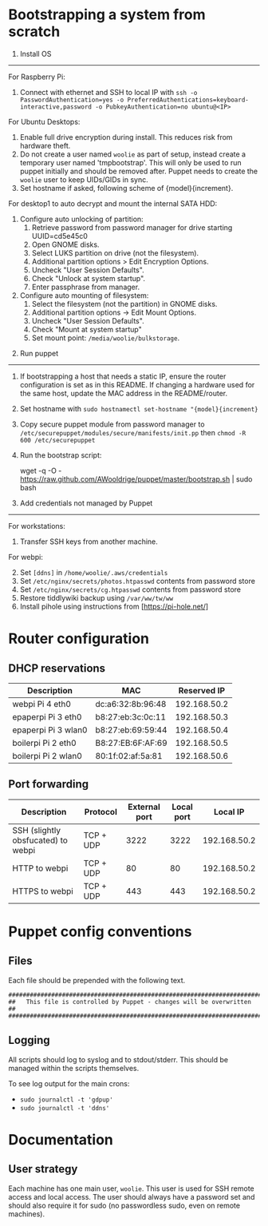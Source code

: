 Bootstrapping a system from scratch
===================================

1) Install OS
-------------
For Raspberry Pi:

 1. Connect with ethernet and SSH to local IP with `ssh -o
    PasswordAuthentication=yes -o
    PreferredAuthentications=keyboard-interactive,password -o
    PubkeyAuthentication=no ubuntu@<IP>`

For Ubuntu Desktops:

 1. Enable full drive encryption during install. This reduces risk from
    hardware theft.
 2. Do not create a user named `woolie` as part of setup, instead create a
    temporary user named 'tmpbootstrap'. This will only be used to run puppet
    initially and should be removed after. Puppet needs to create the `woolie`
    user to keep UIDs/GIDs in sync.
 3. Set hostname if asked, following scheme of {model}{increment}.


For desktop1 to auto decrypt and mount the internal SATA HDD:

 1. Configure auto unlocking of partition:
     1. Retrieve password from password manager for drive starting UUID=cd5e45c0
     2. Open GNOME disks.
     3. Select LUKS partition on drive (not the filesystem).
     4. Additional partition options > Edit Encryption Options.
     5. Uncheck "User Session Defaults".
     6. Check "Unlock at system startup".
     7. Enter passphrase from manager.
 2. Configure auto mounting of filesystem:
     1. Select the filesystem (not the partition) in GNOME disks.
     2. Additional partition options -> Edit Mount Options.
     3. Uncheck "User Session Defaults".
     4. Check "Mount at system startup"
     5. Set mount point: `/media/woolie/bulkstorage`.


2) Run puppet
-------------

 1. If bootstrapping a host that needs a static IP, ensure the router
    configuration is set as in this README. If changing a hardware used for the
    same host, update the MAC address in the README/router.
 2. Set hostname with `sudo hostnamectl set-hostname "{model}{increment}`
 3. Copy secure puppet module from password manager to
    `/etc/securepuppet/modules/secure/manifests/init.pp` then `chmod -R 600
    /etc/securepuppet`
 4. Run the bootstrap script:

    wget -q -O - https://raw.github.com/AWooldrige/puppet/master/bootstrap.sh | sudo bash


3) Add credentials not managed by Puppet
----------------------------------------
For workstations:

 1. Transfer SSH keys from another machine.

For webpi:

 2. Set `[ddns]` in `/home/woolie/.aws/credentials`
 3. Set `/etc/nginx/secrets/photos.htpasswd` contents from password store
 3. Set `/etc/nginx/secrets/cg.htpasswd` contents from password store
 3. Restore tiddlywiki backup using `/var/ww/tw/ww`
 3. Install pihole using instructions from [https://pi-hole.net/]


Router configuration
====================

DHCP reservations
-----------------

| Description | MAC | Reserved IP |
| ----------- | --- | ----------- |
| webpi Pi 4 eth0 | dc:a6:32:8b:96:48 | 192.168.50.2 |
| epaperpi Pi 3 eth0 | b8:27:eb:3c:0c:11 | 192.168.50.3 |
| epaperpi Pi 3 wlan0 | b8:27:eb:69:59:44 | 192.168.50.4 |
| boilerpi Pi 2 eth0 | B8:27:EB:6F:AF:69 | 192.168.50.5 |
| boilerpi Pi 2 wlan0 | 80:1f:02:af:5a:81 | 192.168.50.6 |


Port forwarding
---------------

| Description | Protocol | External port | Local port | Local IP |
| ----------- | -------- | ------------- | ---------- | -------- |
| SSH (slightly obsfucated) to webpi | TCP + UDP | 3222 | 3222 | 192.168.50.2 |
| HTTP to webpi | TCP + UDP | 80 | 80 | 192.168.50.2 |
| HTTPS to webpi | TCP + UDP | 443 | 443 | 192.168.50.2 |


Puppet config conventions
=========================

Files
------------------------------
Each file should be prepended with the following text.

    #########################################################################
    ##   This file is controlled by Puppet - changes will be overwritten   ##
    #########################################################################

Logging
------------------------------
All scripts should log to syslog and to stdout/stderr. This should be managed
within the scripts themselves.

To see log output for the main crons:

 * `sudo journalctl -t 'gdpup'`
 * `sudo journalctl -t 'ddns'`


Documentation
==============================

User strategy
------------------------------
Each machine has one main user, `woolie`. This user is used for SSH remote
access and local access. The user should always have a password set and should
also require it for sudo (no passwordless sudo, even on remote machines).
